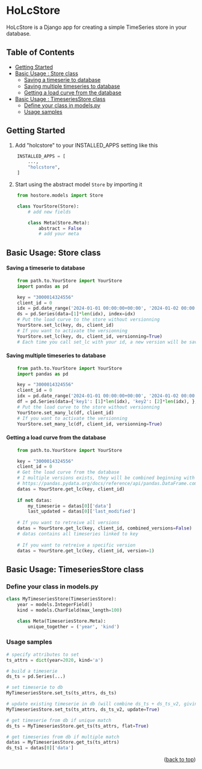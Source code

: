 <h1 id="readme-top">HoLcStore</h1>

HoLcStore is a Django app for creating a simple TimeSeries store in your database.

<!-- TOC -->
## Table of Contents
- [Getting Started](#getting-started)
- [Basic Usage : Store class](#basic-usage--store-class)
  - [Saving a timeserie to database](#saving-a-timeserie-to-database)
  - [Saving multiple timeseries to database](#saving-multiple-timeseries-to-database)
  - [Getting a load curve from the database](#getting-a-load-curve-from-the-database)
- [Basic Usage : TimeseriesStore class](#basic-usage-timeseriesstore-class)
  - [Define your class in models.py](#define-your-class-in-modelspy)
  - [Usage samples](#usage-samples)
<!-- /TOC -->

## Getting Started

1. Add "holcstore" to your INSTALLED_APPS setting like this
```python
    INSTALLED_APPS = [
        ...,
        "holcstore",
    ]
```


2. Start using the abstract model ``Store`` by importing it
```python
    from hostore.models import Store

    class YourStore(Store):
        # add new fields

        class Meta(Store.Meta):
            abstract = False
            # add your meta
```

## Basic Usage: Store class

#### Saving a timeserie to database

```python
    from path.to.YourStore import YourStore
    import pandas as pd

    key = "3000014324556"
    client_id = 0
    idx = pd.date_range('2024-01-01 00:00:00+00:00', '2024-01-02 00:00:00+00:00', freq='30min')
    ds = pd.Series(data=[1]*len(idx), index=idx)
    # Put the load curve to the store without versionning
    YourStore.set_lc(key, ds, client_id)
    # If you want to activate the versionning 
    YourStore.set_lc(key, ds, client_id, versionning=True)
    # Each time you call set_lc with your id, a new version will be saved in the database
```

#### Saving multiple timeseries to database

```python
    from path.to.YourStore import YourStore
    import pandas as pd

    key = "3000014324556"
    client_id = 0
    idx = pd.date_range('2024-01-01 00:00:00+00:00', '2024-01-02 00:00:00+00:00', freq='30min')
    df = pd.Series(data={'key1': [1]*len(idx), 'key2': [2]*len(idx), }, index=idx)
    # Put the load curve to the store without versionning
    YourStore.set_many_lc(df, client_id)
    # If you want to activate the versionning 
    YourStore.set_many_lc(df, client_id, versionning=True)
```

#### Getting a load curve from the database

```python
    from path.to.YourStore import YourStore

    key = "3000014324556"
    client_id = 0
    # Get the load curve from the database
    # I multiple versions exists, they will be combined beginning with the version 0 and using 
    # https://pandas.pydata.org/docs/reference/api/pandas.DataFrame.combine_first.html
    datas = YourStore.get_lc(key, client_id)
    
    if not datas:
        my_timeserie = datas[0]['data']
        last_updated = datas[0]['last_modified']
    
    # If you want to retreive all versions 
    datas = YourStore.get_lc(key, client_id, combined_versions=False)
    # datas contains all timeseries linked to key
    
    # If you want to retreive a specific version
    datas = YourStore.get_lc(key, client_id, version=1)
```

## Basic Usage: TimeseriesStore class

### Define your class in models.py
```python
class MyTimeseriesStore(TimeseriesStore):
    year = models.IntegerField()
    kind = models.CharField(max_length=100)

    class Meta(TimeseriesStore.Meta):
        unique_together = ('year', 'kind')
```


### Usage samples
```python
# specify attributes to set
ts_attrs = dict(year=2020, kind='a')

# build a timeserie 
ds_ts = pd.Series(...)  

# set timeserie to db
MyTimeseriesStore.set_ts(ts_attrs, ds_ts)

# update existing timeserie in db (will combine ds_ts + ds_ts_v2, giving priority to ds_ts_v2 datas)
MyTimeseriesStore.set_ts(ts_attrs, ds_ts_v2, update=True)

# get timeserie from db if unique match
ds_ts = MyTimeseriesStore.get_ts(ts_attrs, flat=True)

# get timeseries from db if multiple match
datas = MyTimeseriesStore.get_ts(ts_attrs)
ds_ts1 = datas[0]['data']
```

<p align="right">(<a href="#readme-top">back to top</a>)</p>


